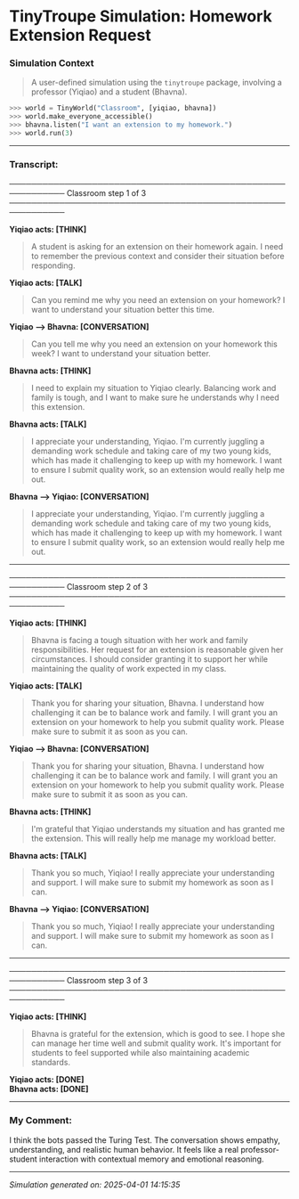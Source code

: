 # TinyTroupe Simulation: Homework Extension Request

### Simulation Context
> A user-defined simulation using the `tinytroupe` package, involving a professor (Yiqiao) and a student (Bhavna).

```python
>>> world = TinyWorld("Classroom", [yiqiao, bhavna])
>>> world.make_everyone_accessible()
>>> bhavna.listen("I want an extension to my homework.")
>>> world.run(3)
```

---

### Transcript:

──────────────────────────────────────────────────────────── Classroom step 1 of 3 ────────────────────────────────────────────────────────────

**Yiqiao acts: [THINK]**  
> A student is asking for an extension on their homework again. I need to remember the previous context and consider their situation before responding.

**Yiqiao acts: [TALK]**  
> Can you remind me why you need an extension on your homework? I want to understand your situation better this time.

**Yiqiao --> Bhavna: [CONVERSATION]**  
> Can you tell me why you need an extension on your homework this week? I want to understand your situation better.

**Bhavna acts: [THINK]**  
> I need to explain my situation to Yiqiao clearly. Balancing work and family is tough, and I want to make sure he understands why I need this extension.

**Bhavna acts: [TALK]**  
> I appreciate your understanding, Yiqiao. I'm currently juggling a demanding work schedule and taking care of my two young kids, which has made it challenging to keep up with my homework. I want to ensure I submit quality work, so an extension would really help me out.

**Bhavna --> Yiqiao: [CONVERSATION]**  
> I appreciate your understanding, Yiqiao. I'm currently juggling a demanding work schedule and taking care of my two young kids, which has made it challenging to keep up with my homework. I want to ensure I submit quality work, so an extension would really help me out.

---

──────────────────────────────────────────────────────────── Classroom step 2 of 3 ────────────────────────────────────────────────────────────

**Yiqiao acts: [THINK]**  
> Bhavna is facing a tough situation with her work and family responsibilities. Her request for an extension is reasonable given her circumstances. I should consider granting it to support her while maintaining the quality of work expected in my class.

**Yiqiao acts: [TALK]**  
> Thank you for sharing your situation, Bhavna. I understand how challenging it can be to balance work and family. I will grant you an extension on your homework to help you submit quality work. Please make sure to submit it as soon as you can.

**Yiqiao --> Bhavna: [CONVERSATION]**  
> Thank you for sharing your situation, Bhavna. I understand how challenging it can be to balance work and family. I will grant you an extension on your homework to help you submit quality work. Please make sure to submit it as soon as you can.

**Bhavna acts: [THINK]**  
> I'm grateful that Yiqiao understands my situation and has granted me the extension. This will really help me manage my workload better.

**Bhavna acts: [TALK]**  
> Thank you so much, Yiqiao! I really appreciate your understanding and support. I will make sure to submit my homework as soon as I can.

**Bhavna --> Yiqiao: [CONVERSATION]**  
> Thank you so much, Yiqiao! I really appreciate your understanding and support. I will make sure to submit my homework as soon as I can.

---

──────────────────────────────────────────────────────────── Classroom step 3 of 3 ────────────────────────────────────────────────────────────

**Yiqiao acts: [THINK]**  
> Bhavna is grateful for the extension, which is good to see. I hope she can manage her time well and submit quality work. It's important for students to feel supported while also maintaining academic standards.

**Yiqiao acts: [DONE]**  
**Bhavna acts: [DONE]**

---

### My Comment:
I think the bots passed the Turing Test. The conversation shows empathy, understanding, and realistic human behavior. It feels like a real professor-student interaction with contextual memory and emotional reasoning.

---

_Simulation generated on: 2025-04-01 14:15:35_